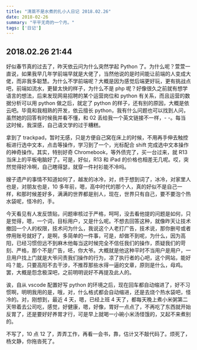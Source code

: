 ```yaml
---
title: "清蒸不是水煮的扎小人日记 2018.02.26"
date: 2018-02-26
summary: "平平无奇的一个月。"
tags: ['日记']
---
```


## 2018.02.26  21:44

好似春节真的过去了，昨天依云问为什么突然学起 Python 了。为什么呢？萱萱一直说，如果我早几年学前端早就是大佬了，当然他说的是时间能让前端的人变成大佬，而非我多聪慧。为什么不学前端呢？大概是因为感觉后端更好玩，更有挑战点吧，前端如流水，更替太快的样子，为什么不是 php 呢？好像很久之前就有想学语言的想法，后来发现网易招聘的某个运营岗位和 python 有关系，而且运营的数据分析可以用 python 做之后，就定了 python 的样子，还有别的原因，大概是依云吧。毕竟和我相熟的开发，依云擅长 python，我有什么问题也可以找到人问，虽然她的回答有时候我并看不懂，和 02 丢给我一个英文链接不一样，- -。每当这时候，我深感，自己语文学的过于糟糕。

拿到了 trackpad，暂时无感，只是方便自己窝在床上的时候，不用再手伸去触控板进行选中文本，点击等操作，学习到了一个，光标配合 shift 完成选中文本操作的神奇操作。其实，特别好奇 Chromebook，等外债完了，买一台过来，就 R13 当床上的平板电脑好了。可是，好似，R13 和 iPad 的价格也相差无几呢。哎，突然觉得好冷啊，自己瞎得瑟，就穿一件衬衫能不冷吗。

嫂子遗产的事情不知道如何了，越发的冰冷，对，终于想到词了，冰冷，对家里人也是，对朋友也是，10 多年前，嗯，高中时代的那个人，真的好似不是自己一样，和那时候差好多，满满的世界都是别人，现在，世界只有自己，要不要泡个热水袋呢，怪冷的，手。

今天看见有人发反馈贴，问题审核过于严格，呵呵，没去看他提的问题是如何，只是觉得，嗯，一个词，目标用户，又是什么呢。不想去回答这种，就像昨天让技术撤回一个人的权限，技术问为什么，我说这个人老打广告，技术说，那你删号或者停用账号就好了，是啊，多简单的一件事，可是，却做不到呢，为什么，因为高阳，已经习惯但远不到麻木他每当这时候完全不信任我们的操作，质疑我们的苛刻、严格，那个不是广告，呸，你大爷。大概就是他这种平时不当用户是用户，一旦用户找上门就是大爷问责我们操作的行为，凉了执行者的心吧，这个网站，能好吗？能，只要高阳不去干涉，不推荐那些水得一逼的文章，原则是什么，母鸡。罢，大概是怨念极深吧，之前明明说好不再提及此人的。

诶，自从 vscode 配置好写 python 的环境之后，现在回车都自动缩进了，好不习惯啊，明明我用的是，哦，对，什么格式都会自动缩进，还是去烧个热水袋吧，怪冷的。对，刚想到，最近 4 天，嗯，已经上班 4 天了，都每天晚上煮小米粥第二天带着去公司吃，感觉，好健康，嗯，好像，胃好一点点了，不再吃了东西就开始反胃了，还是要好好养胃才行，可是早上就喝一小碗小米汤怪饿的，又起不来煮别的。

不写了，10 点 12 了，弄弄工作，再看一会书，靠，估计又不敲代码了。烦死了，杨文静，你拖沓死了。